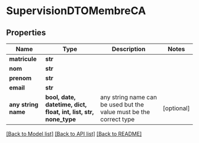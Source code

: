 # SupervisionDTOMembreCA


## Properties
Name | Type | Description | Notes
------------ | ------------- | ------------- | -------------
**matricule** | **str** |  | 
**nom** | **str** |  | 
**prenom** | **str** |  | 
**email** | **str** |  | 
**any string name** | **bool, date, datetime, dict, float, int, list, str, none_type** | any string name can be used but the value must be the correct type | [optional]

[[Back to Model list]](../README.md#documentation-for-models) [[Back to API list]](../README.md#documentation-for-api-endpoints) [[Back to README]](../README.md)



